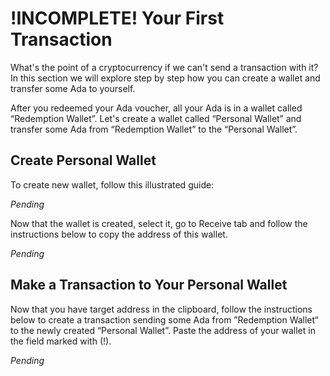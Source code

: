 # !INCOMPLETE! Your First Transaction

[//]: # (<2017-01-13>)
[//]: # (Design team and @richard-wild)

What's the point of a cryptocurrency if we can't send a transaction with
it? In this section we will explore step by step how you can create a
wallet and transfer some Ada to yourself.

After you redeemed your Ada voucher, all your Ada is in a wallet called
“Redemption Wallet”. Let's create a wallet called “Personal Wallet” and
transfer some Ada from “Redemption Wallet” to the “Personal Wallet”.

## Create Personal Wallet

To create new wallet, follow this illustrated guide:

_Pending_

Now that the wallet is created, select it, go to Receive tab and follow
the instructions below to copy the address of this wallet.

_Pending_

## Make a Transaction to Your Personal Wallet

Now that you have target address in the clipboard, follow the
instructions below to create a transaction sending some Ada from
”Redemption Wallet“ to the newly created “Personal Wallet”. Paste the
address of your wallet in the field marked with (!).

_Pending_
